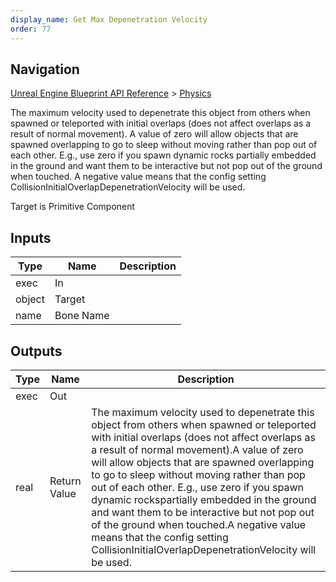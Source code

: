 ```yaml
---
display_name: Get Max Depenetration Velocity
order: 77
---
```

## Navigation

[Unreal Engine Blueprint API Reference](https://dev.epicgames.com/documentation/en-us/unreal-engine/BlueprintAPI) > [Physics](https://dev.epicgames.com/documentation/en-us/unreal-engine/BlueprintAPI/Physics)

The maximum velocity used to depenetrate this object from others when spawned or teleported with initial overlaps (does not affect overlaps as a result of normal movement).
A value of zero will allow objects that are spawned overlapping to go to sleep without moving rather than pop out of each other. E.g., use zero if you spawn dynamic rocks
partially embedded in the ground and want them to be interactive but not pop out of the ground when touched.
A negative value means that the config setting CollisionInitialOverlapDepenetrationVelocity will be used.

Target is Primitive Component

## Inputs

| Type | Name | Description |
| --- | --- | --- |
| exec | In |  |
| object | Target |  |
| name | Bone Name |  |

## Outputs

| Type | Name | Description |
| --- | --- | --- |
| exec | Out |  |
| real | Return Value | The maximum velocity used to depenetrate this object from others when spawned or teleported with initial overlaps (does not affect overlaps as a result of normal movement).A value of zero will allow objects that are spawned overlapping to go to sleep without moving rather than pop out of each other. E.g., use zero if you spawn dynamic rockspartially embedded in the ground and want them to be interactive but not pop out of the ground when touched.A negative value means that the config setting CollisionInitialOverlapDepenetrationVelocity will be used. |
